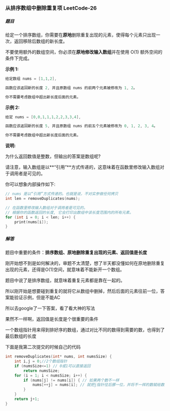 ### 从排序数组中删除重复项	LeetCode-26 

##### 题目

给定一个排序数组，你需要在**原地**删除重复出现的元素，使得每个元素只出现一次，返回移除后数组的新长度。

不要使用额外的数组空间，你必须在**原地修改输入数组**并在使用 O(1) 额外空间的条件下完成。

**示例 1:**

```c
给定数组 nums = [1,1,2], 

函数应该返回新的长度 2, 并且原数组 nums 的前两个元素被修改为 1, 2。 

你不需要考虑数组中超出新长度后面的元素。
```

**示例 2:**

```C
给定 nums = [0,0,1,1,1,2,2,3,3,4],

函数应该返回新的长度 5, 并且原数组 nums 的前五个元素被修改为 0, 1, 2, 3, 4。

你不需要考虑数组中超出新长度后面的元素。
```

**说明:**

为什么返回数值是整数，但输出的答案是数组呢?

请注意，输入数组是以**“引用”**方式传递的，这意味着在函数里修改输入数组对于调用者是可见的。

你可以想象内部操作如下:

```C
// nums 是以“引用”方式传递的。也就是说，不对实参做任何拷贝
int len = removeDuplicates(nums);

// 在函数里修改输入数组对于调用者是可见的。
// 根据你的函数返回的长度, 它会打印出数组中该长度范围内的所有元素。
for (int i = 0; i < len; i++) {
    print(nums[i]);
}
```

##### 解答

题目中重要的条件：**排序数组、原地删除重复出现的元素、返回值是长度**

刚开始想不到是如何解决的，审题不太清楚，想了半天都没懂如何在原地删除重复出现的元素，还得是O(1)空间，就意味着不能新开一个数组。

题目中说了是排序数组，就意味着重复元素都是靠在一起的。

所以刚开始是想要碰到重复的就将它从数组中删掉，然后后面的元素往前一位，答案能验证示例，但是不能AC

所以去google了一下答案，看了看大神的写法

果然不一样啊，返回值是长度是个很重要的条件

一个数组指针用来得到排好序的数组，通过对比不同的数得到需要的数，也得到了最后数组的长度

下面是我第二次提交的时候自己的代码

```C
int removeDuplicates(int* nums, int numsSize) {
    int i,j = 0;//2个数组指针
    if (numsSize<=1) // 0或1可以直接返回
        return numsSize;
    for (i = 1; i < numsSize; i++) {
        if (nums[j] != nums[i]) { // 如果两个数不一样
            nums[++j] = nums[i]; // 就把j指针往后挪一位，并将不一样的数赋给数组j位置
        }
    }
    return j+1;
}
```